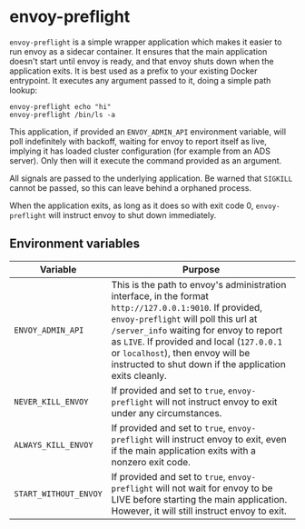 # envoy-preflight

`envoy-preflight` is a simple wrapper application which makes it easier to run envoy as a sidecar container. It ensures that the main application doesn't start until envoy is ready, and that envoy shuts down when the application exits. It is best used as a prefix to your existing Docker entrypoint. It executes any argument passed to it, doing a simple path lookup:
```
envoy-preflight echo "hi"
envoy-preflight /bin/ls -a
```

This application, if provided an `ENVOY_ADMIN_API` environment variable, 
will poll indefinitely with backoff, waiting for envoy to report itself as live, implying it has loaded cluster configuration (for example from an ADS server). Only then will it execute the command provided as an argument.

All signals are passed to the underlying application. Be warned that `SIGKILL` cannot be passed, so this can leave behind a orphaned process.

When the application exits, as long as it does so with exit code 0, `envoy-preflight` will instruct envoy to shut down immediately.

## Environment variables

| Variable              | Purpose                                                                                                                                                                                                                                                                                                                                  |
|-----------------------|------------------------------------------------------------------------------------------------------------------------------------------------------------------------------------------------------------------------------------------------------------------------------------------------------------------------------------------|
| `ENVOY_ADMIN_API`     | This is the path to envoy's administration interface, in the format `http://127.0.0.1:9010`. If provided, `envoy-preflight` will poll this url at `/server_info` waiting for envoy to report as `LIVE`. If provided and local (`127.0.0.1` or `localhost`), then envoy will be instructed to shut down if the application exits cleanly. |
| `NEVER_KILL_ENVOY`    | If provided and set to `true`, `envoy-preflight` will not instruct envoy to exit under any circumstances.                                                                                                                                                                                                                                |
| `ALWAYS_KILL_ENVOY`   | If provided and set to `true`, `envoy-preflight` will instruct envoy to exit, even if the main application exits with a nonzero exit code.                                                                                                                                                                                               |
| `START_WITHOUT_ENVOY` | If provided and set to `true`, `envoy-preflight` will not wait for envoy to be LIVE before starting the main application. However, it will still instruct envoy to exit.                                                                                                                                                                 |
